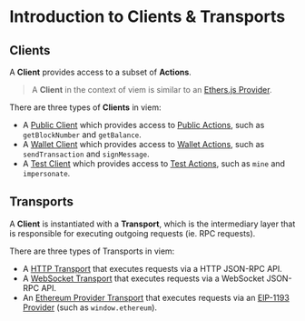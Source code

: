 # Introduction to Clients & Transports

## Clients

A **Client** provides access to a subset of **Actions**. 

> A **Client** in the context of viem is similar to an [Ethers.js Provider](https://docs.ethers.org/v5/api/providers/).

There are three types of **Clients** in viem:

- A [Public Client](/docs/clients/public) which provides access to [Public Actions](/docs/actions/public/introduction), such as `getBlockNumber` and `getBalance`. 
- A [Wallet Client](/docs/clients/wallet) which provides access to [Wallet Actions](/docs/actions/wallet/introduction), such as `sendTransaction` and `signMessage`.
- A [Test Client](/docs/clients/test) which provides access to [Test Actions](/docs/actions/test/introduction), such as `mine` and `impersonate`.

## Transports

A **Client** is instantiated with a **Transport**, which is the intermediary layer that is responsible for executing outgoing requests (ie. RPC requests).

There are three types of Transports in viem: 

- A [HTTP Transport](/docs/clients/transports/http) that executes requests via a HTTP JSON-RPC API.
- A [WebSocket Transport](/docs/clients/transports/webSocket) that executes requests via a WebSocket JSON-RPC API.
- An [Ethereum Provider Transport](/docs/clients/transports/ethereumProvider) that executes requests via an [EIP-1193 Provider](https://eips.ethereum.org/EIPS/eip-1193) (such as `window.ethereum`).
